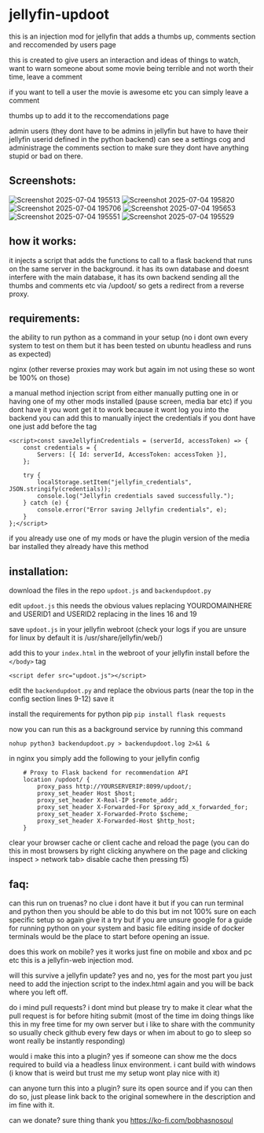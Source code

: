 # jellyfin-updoot
this is an injection mod for jellyfin that adds a thumbs up, comments section and reccomended by users page

this is created to give users an interaction and ideas of things to watch, want to warn someone about some movie being terrible and not worth their time, leave a comment

if you want to tell a user the movie is awesome etc you can simply leave a comment 

thumbs up to add it to the reccomendations page

admin users (they dont have to be admins in jellyfin but have to have their jellyfin userid defined in the python backend) can see a settings cog and administrage the comments section to make sure they dont have anything stupid or bad on there.

## Screenshots:
![Screenshot 2025-07-04 195513](https://github.com/user-attachments/assets/46b6f059-ae7b-46d7-97c6-528524cfa312)
![Screenshot 2025-07-04 195820](https://github.com/user-attachments/assets/8a28091c-56a7-4b09-8902-f18feb3268ce)
![Screenshot 2025-07-04 195706](https://github.com/user-attachments/assets/f9fa9dd3-5d26-46c6-9e1a-0391237be6cb)
![Screenshot 2025-07-04 195653](https://github.com/user-attachments/assets/74073f5c-642c-4486-a489-b2204f68247f)
![Screenshot 2025-07-04 195551](https://github.com/user-attachments/assets/21dbbd4c-c49e-4131-b9ab-03c16137bb5a)
![Screenshot 2025-07-04 195529](https://github.com/user-attachments/assets/0815cec9-ad8b-444f-8e0e-1bf6b7e08c15)



## how it works:

it injects a script that adds the functions to call to a flask backend that runs on the same server in the background. it has its own database and doesnt interfere with the main database, it has its own backend sending all the thumbs and comments etc via /updoot/ so gets a redirect from a reverse proxy.

## requirements:
the ability to run python as a command in your setup (no i dont own every system to test on them but it has been tested on ubuntu headless and runs as expected)

nginx (other reverse proxies may work but again im not using these so wont be 100% on those)

a manual method injection script from either manually putting one in or having one of my other mods installed (pause screen, media bar etc) if you dont have it you wont get it to work because it wont log you into the backend you can add this to manually inject the credentials if you dont have one just add before the </body> tag

```
<script>const saveJellyfinCredentials = (serverId, accessToken) => {
    const credentials = {
        Servers: [{ Id: serverId, AccessToken: accessToken }],
    };

    try {
        localStorage.setItem("jellyfin_credentials", JSON.stringify(credentials));
        console.log("Jellyfin credentials saved successfully.");
    } catch (e) {
        console.error("Error saving Jellyfin credentials", e);
    }
};</script>
```
if you already use one of my mods or have the plugin version of the media bar installed they already have this method

## installation:

download the files in the repo `updoot.js` and `backendupdoot.py` 

edit `updoot.js` this needs the obvious values replacing YOURDOMAINHERE and USERID1 and USERID2 replacing in the lines 16 and 19 

save `updoot.js` in your jellyfin webroot (check your logs if you are unsure for linux by default it is /usr/share/jellyfin/web/)

add this to your `index.html` in the webroot of your jellyfin install before the `</body>` tag

`<script defer src="updoot.js"></script>`


edit the `backendupdoot.py` and replace the obvious parts (near the top in the config section lines 9-12) save it 

install the requirements for python pip `pip install flask requests`

now you can run this as a background service by running this command 

`nohup python3 backendupdoot.py > backendupdoot.log 2>&1 &`

in nginx you simply add the following to your jellyfin config 

```
    # Proxy to Flask backend for recommendation API
    location /updoot/ {
        proxy_pass http://YOURSERVERIP:8099/updoot/;
        proxy_set_header Host $host;
        proxy_set_header X-Real-IP $remote_addr;
        proxy_set_header X-Forwarded-For $proxy_add_x_forwarded_for;
        proxy_set_header X-Forwarded-Proto $scheme;
        proxy_set_header X-Forwarded-Host $http_host;
    }
```

clear your browser cache or client cache and reload the page (you can do this in most browsers by right clicking anywhere on the page and clicking inspect > network tab> disable cache then pressing f5)

## faq:

can this run on truenas? no clue i dont have it but if you can run terminal and python then you should be able to do this but im not 100% sure on each specific setup so again give it a try but if you are unsure google for a guide for running python on your system and basic file editing inside of docker terminals would be the place to start before opening an issue.

does this work on mobile? yes it works just fine on mobile and xbox and pc etc this is a jellyfin-web injection mod.

will this survive a jellyfin update? yes and no, yes for the most part you just need to add the injection script to the index.html again and you will be back where you left off.

do i mind pull requests? i dont mind but please try to make it clear what the pull request is for before hiting submit (most of the time im doing things like this in my free time for my own server but i like to share with the community so usually check github every few days or when im about to go to sleep so wont really be instantly responding)

would i make this into a plugin? yes if someone can show me the docs required to build via a headless linux environment. i cant build with windows (i know that is weird but trust me my setup wont play nice with it)

can anyone turn this into a plugin? sure its open source and if you can then do so, just please link back to the original somewhere in the description and im fine with it.

can we donate? sure thing thank you https://ko-fi.com/bobhasnosoul 
